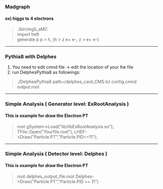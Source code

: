 ### Madgraph  
#### ex) higgs to 4 electrons  
> ./bin/mg5_aMC  
> import heft  
> generate p p > h, (h > z e+ e-, z > e+ e-)  
---
### Pythia8 with Delphes  
1. You need to edit cmnd file -> edit the location of your lhe file  
2. run DelphesPythia8 as followings:  
>./DelphesPythia8 path~/delphes_card_CMS.tcl config.cmnd output.root  
  
  
---
### Simple Analysis ( Generator level: ExRootAnalysis )  
#### This is example for draw the Electron PT  
> root
> gSystem->Load("lib/libExRootAnalysis.so");
> TFile::Open("Yourfile.root");
> LHEF->Draw("Particle.PT","Particle.PID==11");
---
### Simple Analysis ( Detector level: Delphes )  
#### This is example for draw the Electron PT  
> root delphes_output_file.root
> Delphes->Draw("Particle.PT","Particle.PID == 11")



